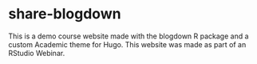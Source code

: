 <!-- Markdown snippet -->


# share-blogdown

This is a demo course website made with the blogdown R package and a custom Academic theme for Hugo. This website was made as part of an RStudio Webinar. 
